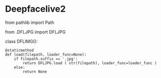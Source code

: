 # Deepfacelive2
from pathlib import Path

from .DFLJPG import DFLJPG

class DFLIMG():

    @staticmethod
    def load(filepath, loader_func=None):
        if filepath.suffix == '.jpg':
            return DFLJPG.load ( str(filepath), loader_func=loader_func )
        else:
            return None
